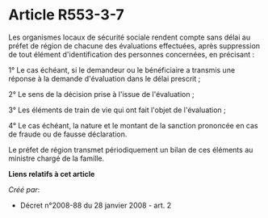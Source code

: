 # Article R553-3-7

Les organismes locaux de sécurité sociale rendent compte sans délai au préfet de région de chacune des évaluations
effectuées, après suppression de tout élément d'identification des personnes concernées, en précisant : 

1° Le cas échéant, si le demandeur ou le bénéficiaire a transmis une réponse à la demande d'évaluation dans le délai
prescrit ; 

2° Le sens de la décision prise à l'issue de l'évaluation ; 

3° Les éléments de train de vie qui ont fait l'objet de l'évaluation ; 

4° Le cas échéant, la nature et le montant de la sanction prononcée en cas de fraude ou de fausse déclaration. 

Le préfet de région transmet périodiquement un bilan de ces éléments au ministre chargé de la famille.

**Liens relatifs à cet article**

_Créé par_:

  - Décret n°2008-88 du 28 janvier 2008 - art. 2
